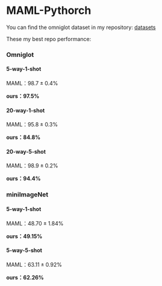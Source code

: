 # MAML-Pythorch
You can find the omniglot dataset in my repository: [datasets](https://github.com/miguealanmath/Datasets)

These my  best repo performance:

### Omniglot
#### 5-way-1-shot
MAML：$98.7 \pm 0.4\%$

**ours：$97.5\%$**

#### 20-way-1-shot
MAML：$95.8 \pm 0.3\%$

**ours：$84.8\%$**

#### 20-way-5-shot
MAML：$98.9 \pm 0.2\%$

**ours：$94.4\%$**

### miniImageNet

#### 5-way-1-shot
MAML：$48.70 \pm 1.84\%$

**ours：$49.15\%$**

#### 5-way-5-shot
MAML：$63.11 \pm 0.92\%$

**ours：$62.26\%$**

